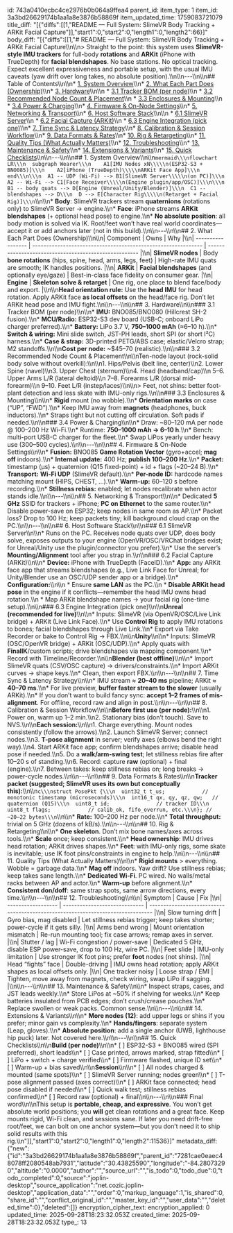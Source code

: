 id: 743a0410ecbc4ce2976b0b064a9ffea4
parent_id: 
item_type: 1
item_id: 3a3bd26629174b1aa1a8e3876b58869f
item_updated_time: 1759083721079
title_diff: "[{\"diffs\":[[1,\"README — Full System: SlimeVR Body Tracking + ARKit Facial Capture\"]],\"start1\":0,\"start2\":0,\"length1\":0,\"length2\":66}]"
body_diff: "[{\"diffs\":[[1,\"# README — Full System: SlimeVR Body Tracking + ARKit Facial Capture\\\n\\\n> Straight to the point: this system uses **SlimeVR-style IMU trackers** for full-body **rotations** and **ARKit** (iPhone with TrueDepth) for **facial blendshapes**. No base stations. No optical tracking. Expect excellent expressiveness and portable setup, with the usual IMU caveats (yaw drift over long takes, no absolute position).\\\n\\\n---\\\n\\\n## Table of Contents\\\n\\\n* [1. System Overview](#1-system-overview)\\\n* [2. What Each Part Does (Ownership)](#2-what-each-part-does-ownership)\\\n* [3. Hardware](#3-hardware)\\\n\\\n  * [3.1 Tracker BOM (per node)](#31-tracker-bom-per-node)\\\n  * [3.2 Recommended Node Count & Placement](#32-recommended-node-count--placement)\\\n  * [3.3 Enclosures & Mounting](#33-enclosures--mounting)\\\n  * [3.4 Power & Charging](#34-power--charging)\\\n* [4. Firmware & On-Node Settings](#4-firmware--on-node-settings)\\\n* [5. Networking & Transport](#5-networking--transport)\\\n* [6. Host Software Stack](#6-host-software-stack)\\\n\\\n  * [6.1 SlimeVR Server](#61-slimevr-server)\\\n  * [6.2 Facial Capture (ARKit)](#62-facial-capture-arkit)\\\n  * [6.3 Engine Integration (pick one)](#63-engine-integration-pick-one)\\\n* [7. Time Sync & Latency Strategy](#7-time-sync--latency-strategy)\\\n* [8. Calibration & Session Workflow](#8-calibration--session-workflow)\\\n* [9. Data Formats & Rates](#9-data-formats--rates)\\\n* [10. Rig & Retargeting](#10-rig--retargeting)\\\n* [11. Quality Tips (What Actually Matters)](#11-quality-tips-what-actually-matters)\\\n* [12. Troubleshooting](#12-troubleshooting)\\\n* [13. Maintenance & Safety](#13-maintenance--safety)\\\n* [14. Extensions & Variants](#14-extensions--variants)\\\n* [15. Quick Checklists](#15-quick-checklists)\\\n\\\n---\\\n\\\n## 1. System Overview\\\n\\\n```mermaid\\\nflowchart LR\\\n  subgraph Wearer\\\n    A1[IMU Nodes xN\\\\\n(ESP32-S3 + BNO085)]\\\n    A2[iPhone (TrueDepth)\\\\\nARKit Face App]\\\n  end\\\n\\\n  A1 -- UDP (Wi-Fi) --> B1[SlimeVR Server\\\\\n(on PC)]\\\n  A2 -- Wi-Fi --> C1[Face Receiver\\\\\n(Engine plugin/app/OSC)]\\\n\\\n  B1 -- body quats --> D[Engine (Unreal/Unity/Blender)]\\\n  C1 -- blendshapes --> D\\\n  D --> E[Character Rig\\\\\n(Retarget + Facial Rig)]\\\n```\\\n\\\n* **Body**: SlimeVR trackers stream **quaternions** (rotations only) to SlimeVR Server → engine.\\\n* **Face**: iPhone streams **ARKit blendshapes** (+ optional head pose) to engine.\\\n* **No absolute position**: all body motion is solved via IK. Root/feet won’t have real world coordinates—accept it or add anchors later (not in this build).\\\n\\\n---\\\n\\\n## 2. What Each Part Does (Ownership)\\\n\\\n| Component         | Owns                                                          | Why                                                   |\\\n| ----------------- | ------------------------------------------------------------- | ----------------------------------------------------- |\\\n| **SlimeVR nodes** | Body **bone rotations** (hips, spine, head, arms, legs, feet) | High-rate IMU quats are smooth; IK handles positions. |\\\n| **ARKit**         | **Facial blendshapes** (and optionally eye/gaze)              | Best-in-class face fidelity on consumer gear.         |\\\n| **Engine**        | **Skeleton solve & retarget**                                 | One rig, one place to blend face/body and export.     |\\\n\\\n**Head orientation rule:** Use the **head IMU** for head rotation. Apply ARKit face **as local offsets** on the head/face rig. Don’t let ARKit head pose and IMU fight.\\\n\\\n---\\\n\\\n## 3. Hardware\\\n\\\n### 3.1 Tracker BOM (per node)\\\n\\\n* **IMU:** BNO085/BNO080 (Hillcrest SH-2 fusion).\\\n* **MCU/Radio:** ESP32-S3 dev board (USB-C; onboard LiPo charger preferred).\\\n* **Battery:** LiPo 3.7 V, **750–1000 mAh** (≈6–10 h).\\\n* **Switch & wiring:** Mini slide switch, JST-PH leads, short SPI (or short I²C) harness.\\\n* **Case & strap:** 3D-printed PETG/ABS case; elastic/Velcro strap; M2 standoffs.\\\n\\\n**Cost per node:** ~$45–70 (realistic).\\\n\\\n### 3.2 Recommended Node Count & Placement\\\n\\\nTen-node layout (rock-solid body solve without overkill):\\\n\\\n1. Hips/Pelvis (belt line, center)\\\n2. Lower Spine (navel)\\\n3. Upper Chest (sternum)\\\n4. Head (headband/cap)\\\n   5–6. Upper Arms L/R (lateral deltoid)\\\n   7–8. Forearms L/R (dorsal mid-forearm)\\\n   9–10. Feet L/R (instep/laces)\\\n\\\n> Feet, not shins: better foot-plant detection and less skate with IMU-only rigs.\\\n\\\n### 3.3 Enclosures & Mounting\\\n\\\n* **Rigid** mount (no wobble).\\\n* **Orientation marks** on case (“UP”, “FWD”).\\\n* Keep IMU away from **magnets** (headphones, buck inductors).\\\n* Straps tight but not cutting off circulation. Soft pads if needed.\\\n\\\n### 3.4 Power & Charging\\\n\\\n* Draw: ~80–120 mA per node @ 100–200 Hz Wi-Fi.\\\n* Runtime: **750–1000 mAh → 6–10 h**.\\\n* Bench: multi-port USB-C charger for the fleet.\\\n* Swap LiPos yearly under heavy use (300–500 cycles).\\\n\\\n---\\\n\\\n## 4. Firmware & On-Node Settings\\\n\\\n* **Fusion:** BNO085 **Game Rotation Vector** (gyro+accel; **mag off** indoors).\\\n* **Internal update:** 400 Hz; **publish 100–200 Hz**.\\\n* **Packet:** timestamp (µs) + quaternion (Q15 fixed-point) + id + flags (~20–24 B).\\\n* **Transport:** **Wi-Fi UDP** (SlimeVR default).\\\n* **Per-node ID:** hardcode names matching mount (HIPS, CHEST, …).\\\n* **Warm-up:** 60–120 s before recording.\\\n* **Stillness rebias:** enabled; let nodes recalibrate when actor stands idle.\\\n\\\n---\\\n\\\n## 5. Networking & Transport\\\n\\\n* Dedicated **5 GHz** SSID for trackers + iPhone; **PC on Ethernet** to the same router.\\\n* Disable power-save on ESP32; keep nodes in same room as AP.\\\n* Packet loss? Drop to 100 Hz; keep packets tiny; kill background cloud crap on the PC.\\\n\\\n---\\\n\\\n## 6. Host Software Stack\\\n\\\n### 6.1 SlimeVR Server\\\n\\\n* Runs on the PC. Receives node quats over UDP, does body solve, exposes outputs to your engine (OpenVR/OSC/VRChat bridges exist; for Unreal/Unity use the plugin/connector you prefer).\\\n* Use the server’s **Mounting/Alignment** tool after you strap in.\\\n\\\n### 6.2 Facial Capture (ARKit)\\\n\\\n* **Device:** iPhone with TrueDepth (FaceID).\\\n* **App:** any ARKit face app that streams blendshapes (e.g., Live Link Face for Unreal; for Unity/Blender use an OSC/UDP sender app or a bridge).\\\n* **Configuration:**\\\n\\\n  * Ensure **same LAN** as the PC.\\\n  * **Disable ARKit head pose** in the engine if it conflicts—remember the head IMU owns head rotation.\\\n  * Map ARKit blendshape names → your facial rig (one-time setup).\\\n\\\n### 6.3 Engine Integration (pick one)\\\n\\\n**Unreal (recommended for live)**\\\n\\\n* Inputs: SlimeVR (via OpenVR/OSC/Live Link bridge) + ARKit (Live Link Face).\\\n* Use **Control Rig** to apply IMU rotations to bones; facial blendshapes through Live Link.\\\n* Export via Take Recorder or bake to Control Rig → FBX.\\\n\\\n**Unity**\\\n\\\n* Inputs: SlimeVR (OSC/OpenVR bridge) + ARKit (OSC/UDP).\\\n* Apply quats with **FinalIK**/custom scripts; drive blendshapes via mapping component.\\\n* Record with Timeline/Recorder.\\\n\\\n**Blender (best offline)**\\\n\\\n* Import SlimeVR quats (CSV/OSC capture) → drivers/constraints.\\\n* Import ARKit curves → shape keys.\\\n* Clean, then export FBX.\\\n\\\n---\\\n\\\n## 7. Time Sync & Latency Strategy\\\n\\\n* IMU stream ≈ **20–40 ms** pipeline; ARKit ≈ **40–70 ms**.\\\n* For live preview, **buffer faster stream to the slower** (usually ARKit).\\\n* If you don’t want to build fancy sync: **accept 1–2 frames of mis-alignment**. For offline, record raw and align in post.\\\n\\\n---\\\n\\\n## 8. Calibration & Session Workflow\\\n\\\n**Before first use (per node):**\\\n\\\n1. Power on, warm up 1–2 min.\\\n2. Stationary bias (don’t touch). Save to NVS.\\\n\\\n**Each session:**\\\n\\\n1. Charge everything. Mount nodes consistently (follow the arrows).\\\n2. Launch SlimeVR Server; connect nodes.\\\n3. **T-pose alignment** in server; verify axes (elbows bend the right way).\\\n4. Start ARKit face app; confirm blendshapes arrive; disable head pose if needed.\\\n5. Do a **walk/arm-swing test**; let stillness rebias fire after 10–20 s of standing.\\\n6. Record: capture **raw** (optional) + final (engine).\\\n7. Between takes: keep stillness rebias on; long breaks → power-cycle nodes.\\\n\\\n---\\\n\\\n## 9. Data Formats & Rates\\\n\\\n**Tracker packet (suggested; SlimeVR uses its own but conceptually this):**\\\n\\\n```c\\\nstruct PosePkt {\\\n  uint32_t t_us;            // monotonic timestamp (microseconds)\\\n  int16_t qx, qy, qz, qw;   // quaternion (Q15)\\\n  uint8_t id;               // tracker ID\\\n  uint8_t flags;            // calib_ok, fifo_overrun, etc.\\\n}; // ~20–22 bytes\\\n```\\\n\\\n* **Rate:** 100–200 Hz per node.\\\n* **Total throughput:** trivial on 5 GHz (dozens of kB/s).\\\n\\\n---\\\n\\\n## 10. Rig & Retargeting\\\n\\\n* **One skeleton**. Don’t mix bone names/axes across tools.\\\n* **Scale** once; keep consistent.\\\n* **Head ownership**: IMU drives head rotation; ARKit drives shapes.\\\n* **Feet**: with IMU-only rigs, some skate is inevitable; use IK foot pins/constraints in engine to help.\\\n\\\n---\\\n\\\n## 11. Quality Tips (What Actually Matters)\\\n\\\n* **Rigid mounts** > everything. Wobble = garbage data.\\\n* **Mag off** indoors. Yaw drift? Use stillness rebias; keep takes sane length.\\\n* **Dedicated Wi-Fi**. PC wired. No walls/metal racks between AP and actor.\\\n* **Warm-up** before alignment.\\\n* **Consistent don/doff**: same strap spots, same arrow directions, every time.\\\n\\\n---\\\n\\\n## 12. Troubleshooting\\\n\\\n| Symptom            | Cause                         | Fix                                                                             |\\\n| ------------------ | ----------------------------- | ------------------------------------------------------------------------------- |\\\n| Slow turning drift | Gyro bias, mag disabled       | Let stillness rebias trigger; keep takes shorter; power-cycle if it gets silly. |\\\n| Arms bend wrong    | Mount orientation mismatch    | Re-run mounting tool; fix case arrows; remap axes in server.                    |\\\n| Stutter / lag      | Wi-Fi congestion / power-save | Dedicated 5 GHz, disable ESP power-save, drop to 100 Hz, wire PC.               |\\\n| Feet slide         | IMU-only limitation           | Use stronger IK foot pins; prefer **foot** nodes (not shins).                   |\\\n| Head “fights” face | Double-driving                | IMU owns head rotation; apply ARKit shapes as local offsets only.               |\\\n| One tracker noisy  | Loose strap / EMI             | Tighten, move away from magnets, check wiring, swap LiPo if sagging.            |\\\n\\\n---\\\n\\\n## 13. Maintenance & Safety\\\n\\\n* Inspect straps, cases, and JST leads weekly.\\\n* Store LiPos at ~50% if shelving for weeks.\\\n* Keep batteries insulated from PCB edges; don’t crush/crease pouches.\\\n* Replace swollen or weak packs. Common sense.\\\n\\\n---\\\n\\\n## 14. Extensions & Variants\\\n\\\n* **More nodes (12)**: add upper legs or shins if you prefer; minor gain vs complexity.\\\n* **Hands/fingers**: separate system (Leap, gloves).\\\n* **Absolute position**: add a single anchor (UWB, lighthouse hip puck) later. Not covered here.\\\n\\\n---\\\n\\\n## 15. Quick Checklists\\\n\\\n**Build (per node)**\\\n\\\n* [ ] ESP32-S3 + BNO085 wired (SPI preferred), short leads\\\n* [ ] Case printed, arrows marked, strap fitted\\\n* [ ] LiPo + switch + charge verified\\\n* [ ] Firmware flashed, unique ID set\\\n* [ ] Warm-up + bias saved\\\n\\\n**Session**\\\n\\\n* [ ] All nodes charged & mounted (same spots)\\\n* [ ] SlimeVR Server running; nodes green\\\n* [ ] T-pose alignment passed (axes correct)\\\n* [ ] ARKit face connected; head pose disabled if needed\\\n* [ ] Quick walk test; stillness rebias confirmed\\\n* [ ] Record raw (optional) + final\\\n\\\n---\\\n\\\n### Final word\\\n\\\nThis setup is **portable, cheap, and expressive**. You won’t get absolute world positions; you **will** get clean rotations and a great face. Keep mounts rigid, Wi-Fi clean, and sessions sane. If later you need drift-free root/feet, we can bolt on one anchor system—but you don’t need it to ship solid results with this rig.\\\n\"]],\"start1\":0,\"start2\":0,\"length1\":0,\"length2\":11536}]"
metadata_diff: {"new":{"id":"3a3bd26629174b1aa1a8e3876b58869f","parent_id":"7281cae0eaec48078ff2080548ab7931","latitude":"30.43825590","longitude":"-84.28073290","altitude":"0.0000","author":"","source_url":"","is_todo":0,"todo_due":0,"todo_completed":0,"source":"joplin-desktop","source_application":"net.cozic.joplin-desktop","application_data":"","order":0,"markup_language":1,"is_shared":0,"share_id":"","conflict_original_id":"","master_key_id":"","user_data":"","deleted_time":0},"deleted":[]}
encryption_cipher_text: 
encryption_applied: 0
updated_time: 2025-09-28T18:23:32.053Z
created_time: 2025-09-28T18:23:32.053Z
type_: 13